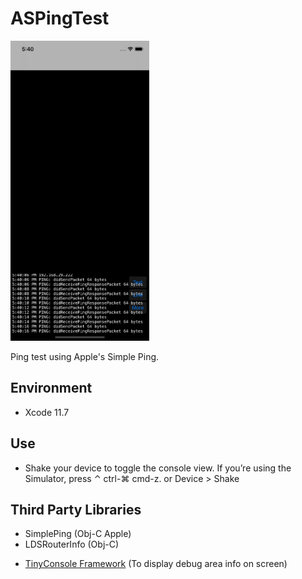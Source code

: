 # ASPingTest

<img src="https://github.com/apple-avadhesh/ASPingTest/blob/master/Screenshot-1.png" width="222" height="480">

Ping test using Apple's Simple Ping.

## Environment
+ Xcode 11.7

## Use
+ Shake your device to toggle the console view. If you’re using the Simulator, press ⌃ ctrl-⌘ cmd-z. or Device > Shake

## Third Party Libraries
+ SimplePing (Obj-C Apple)
+ LDSRouterInfo (Obj-C)
- [TinyConsole Framework](https://github.com/Cosmo/TinyConsole) (To display debug area info on screen)






